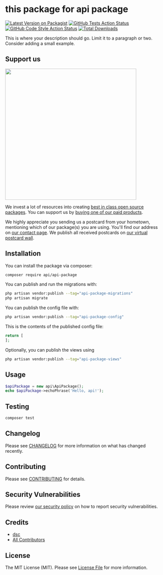 # this package for api package

[![Latest Version on Packagist](https://img.shields.io/packagist/v/api/api-package.svg?style=flat-square)](https://packagist.org/packages/api/api-package)
[![GitHub Tests Action Status](https://img.shields.io/github/workflow/status/api/api-package/run-tests?label=tests)](https://github.com/api/api-package/actions?query=workflow%3Arun-tests+branch%3Amain)
[![GitHub Code Style Action Status](https://img.shields.io/github/workflow/status/api/api-package/Fix%20PHP%20code%20style%20issues?label=code%20style)](https://github.com/api/api-package/actions?query=workflow%3A"Fix+PHP+code+style+issues"+branch%3Amain)
[![Total Downloads](https://img.shields.io/packagist/dt/api/api-package.svg?style=flat-square)](https://packagist.org/packages/api/api-package)

This is where your description should go. Limit it to a paragraph or two. Consider adding a small example.

## Support us

[<img src="https://github-ads.s3.eu-central-1.amazonaws.com/api-package.jpg?t=1" width="419px" />](https://spatie.be/github-ad-click/api-package)

We invest a lot of resources into creating [best in class open source packages](https://spatie.be/open-source). You can support us by [buying one of our paid products](https://spatie.be/open-source/support-us).

We highly appreciate you sending us a postcard from your hometown, mentioning which of our package(s) you are using. You'll find our address on [our contact page](https://spatie.be/about-us). We publish all received postcards on [our virtual postcard wall](https://spatie.be/open-source/postcards).

## Installation

You can install the package via composer:

```bash
composer require api/api-package
```

You can publish and run the migrations with:

```bash
php artisan vendor:publish --tag="api-package-migrations"
php artisan migrate
```

You can publish the config file with:

```bash
php artisan vendor:publish --tag="api-package-config"
```

This is the contents of the published config file:

```php
return [
];
```

Optionally, you can publish the views using

```bash
php artisan vendor:publish --tag="api-package-views"
```

## Usage

```php
$apiPackage = new api\ApiPackage();
echo $apiPackage->echoPhrase('Hello, api!');
```

## Testing

```bash
composer test
```

## Changelog

Please see [CHANGELOG](CHANGELOG.md) for more information on what has changed recently.

## Contributing

Please see [CONTRIBUTING](CONTRIBUTING.md) for details.

## Security Vulnerabilities

Please review [our security policy](../../security/policy) on how to report security vulnerabilities.

## Credits

- [dsc](https://github.com/dsc)
- [All Contributors](../../contributors)

## License

The MIT License (MIT). Please see [License File](LICENSE.md) for more information.
